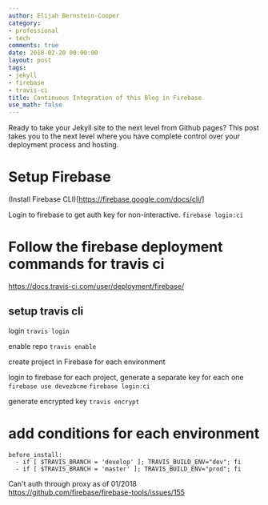 ```yaml
---
author: Elijah Bernstein-Cooper
category:
- professional
- tech
comments: true
date: 2018-02-20 00:00:00
layout: post
tags:
- jekyll
- firebase
- travis-ci
title: Continuous Integration of this Blog in Firebase 
use_math: false
---
```


Ready to take your Jekyll site to the next level from Github pages? This post takes you to the next level where you have complete control over your deployment process and hosting.

<!-- more -->

# Setup Firebase 

(Install Firebase CLI)[https://firebase.google.com/docs/cli/]

Login to firebase to get auth key for non-interactive.
`firebase login:ci`

# Follow the firebase deployment commands for travis ci
https://docs.travis-ci.com/user/deployment/firebase/

## setup travis cli
login
`travis login`

enable repo
`travis enable`

create project in Firebase for each environment

login to firebase for each project, generate a separate key for each one
`firebase use devezbcme`
`firebase login:ci`

generate encrypted key
`travis encrypt`

# add conditions for each environment
```
before_install:
  - if [ $TRAVIS_BRANCH = 'develop' ]; TRAVIS_BUILD_ENV="dev"; fi
  - if [ $TRAVIS_BRANCH = 'master' ]; TRAVIS_BUILD_ENV="prod"; fi
```

Can't auth through proxy as of 01/2018
https://github.com/firebase/firebase-tools/issues/155


